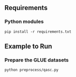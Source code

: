 ## Requirements
### Python modules
```
pip install -r requirements.txt
```

## Example to Run
### Prepare the GLUE datasets
```
python preprocess/qasc.py
```
